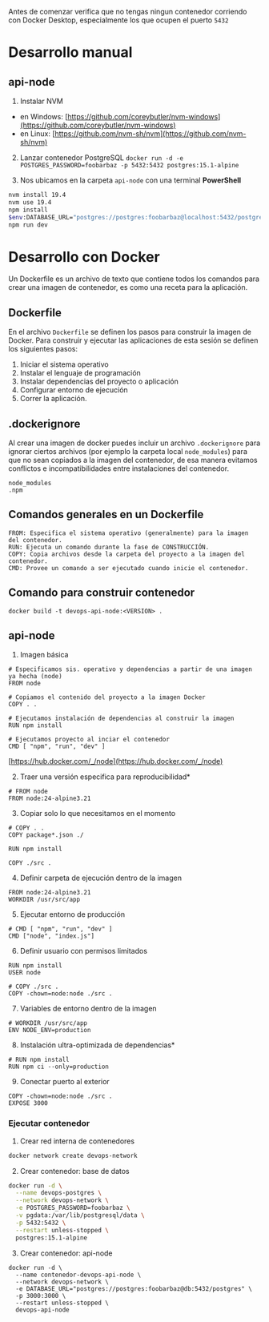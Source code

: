 Antes de comenzar verifica que no tengas ningun contenedor corriendo con Docker Desktop, especialmente los que ocupen el puerto `5432`

# Desarrollo manual

## api-node

1. Instalar NVM
  - en Windows: [https://github.com/coreybutler/nvm-windows](https://github.com/coreybutler/nvm-windows)
  - en Linux: [https://github.com/nvm-sh/nvm](https://github.com/nvm-sh/nvm)

2. Lanzar contenedor PostgreSQL `docker run -d -e POSTGRES_PASSWORD=foobarbaz -p 5432:5432 postgres:15.1-alpine`

3. Nos ubicamos en la carpeta `api-node` con una terminal **PowerShell**

```bash
nvm install 19.4
nvm use 19.4
npm install
$env:DATABASE_URL="postgres://postgres:foobarbaz@localhost:5432/postgres"
npm run dev
```

# Desarrollo con Docker

Un Dockerfile es un archivo de texto que contiene todos los comandos para crear una imagen de contenedor, es como una receta para la aplicación.

## Dockerfile

En el archivo `Dockerfile` se definen los pasos para construir la imagen de Docker. Para construir y ejecutar las aplicaciones de esta sesión se definen los siguientes pasos:

1. Iniciar el sistema operativo
2. Instalar el lenguaje de programación
3. Instalar dependencias del proyecto o aplicación
4. Configurar entorno de ejecución
5. Correr la aplicación.

## .dockerignore

Al crear una imagen de docker puedes incluir un archivo `.dockerignore` para ignorar ciertos archivos (por ejemplo la carpeta local `node_modules`) para que no sean copiados a la imagen del contenedor, de esa manera evitamos conflictos e incompatibilidades entre instalaciones del contenedor.

```
node_modules
.npm  
```

## Comandos generales en un Dockerfile

```
FROM: Especifica el sistema operativo (generalmente) para la imagen del contenedor.
RUN: Ejecuta un comando durante la fase de CONSTRUCCIÓN.
COPY: Copia archivos desde la carpeta del proyecto a la imagen del contenedor.
CMD: Provee un comando a ser ejecutado cuando inicie el contenedor.
```

## Comando para construir contenedor

`docker build -t devops-api-node:<VERSION> .`

## api-node

1. Imagen básica

``` docker
# Especificamos sis. operativo y dependencias a partir de una imagen ya hecha (node)
FROM node

# Copiamos el contenido del proyecto a la imagen Docker
COPY . .

# Ejecutamos instalación de dependencias al construir la imagen
RUN npm install

# Ejecutamos proyecto al inciar el contenedor
CMD [ "npm", "run", "dev" ]
```

[https://hub.docker.com/_/node](https://hub.docker.com/_/node)

2. Traer una versión especifica para reproducibilidad*

``` docker
# FROM node  
FROM node:24-alpine3.21
```

3. Copiar solo lo que necesitamos en el momento

``` docker
# COPY . .  
COPY package*.json ./

RUN npm install

COPY ./src .
```

4. Definir carpeta de ejecución dentro de la imagen

``` docker
FROM node:24-alpine3.21
WORKDIR /usr/src/app  
```

5. Ejecutar entorno de producción

``` docker
# CMD [ "npm", "run", "dev" ]
CMD ["node", "index.js"]  
```

6. Definir usuario con permisos limitados

``` docker
RUN npm install
USER node  

# COPY ./src .
COPY -chown=node:node ./src .
```

7. Variables de entorno dentro de la imagen

``` docker
# WORKDIR /usr/src/app  
ENV NODE_ENV=production
```

8. Instalación ultra-optimizada de dependencias*

``` docker
# RUN npm install
RUN npm ci --only=production
```

9. Conectar puerto al exterior

``` docker
COPY -chown=node:node ./src .
EXPOSE 3000  
```

### Ejecutar contenedor

1. Crear red interna de contenedores

```sh
docker network create devops-network
```

2. Crear contenedor: base de datos

``` sh
docker run -d \
  --name devops-postgres \
  --network devops-network \
  -e POSTGRES_PASSWORD=foobarbaz \
  -v pgdata:/var/lib/postgresql/data \
  -p 5432:5432 \
  --restart unless-stopped \
  postgres:15.1-alpine
```

3. Crear contenedor: api-node

```
docker run -d \
  --name contenedor-devops-api-node \
  --network devops-network \
  -e DATABASE_URL="postgres://postgres:foobarbaz@db:5432/postgres" \
  -p 3000:3000 \
  --restart unless-stopped \
  devops-api-node  
```
